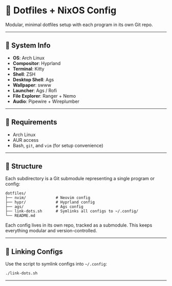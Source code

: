 
#  Dotfiles + NixOS Config

Modular, minimal dotfiles setup with each program in its own Git repo.

---

## 󰣇 System Info

- **OS**: Arch Linux
- **Compositor**: Hyprland  
- **Terminal**: Kitty  
- **Shell**: ZSH  
- **Desktop Shell**: Ags
- **Wallpaper**: swww  
- **Launcher**: Ags / Rofi  
- **File Explorer**: Ranger + Nemo  
- **Audio**: Pipewire + Wireplumber  


---

##  Requirements

- Arch Linux
- AUR access
- Bash, `git`, and `vim` (for setup convenience)

---

##  Structure

Each subdirectory is a Git submodule representing a single program or config:

```
dotfiles/
├── nvim/             # Neovim config
├── hypr/             # Hyprland config
├── ags/              # Ags config
├── link-dots.sh      # Symlinks all configs to ~/.config/
└── README.md
```

Each config lives in its own repo, tracked as a submodule. This keeps everything modular and version-controlled.

---

##   Linking Configs

Use the script to symlink configs into `~/.config`:

```bash
./link-dots.sh
```

---

